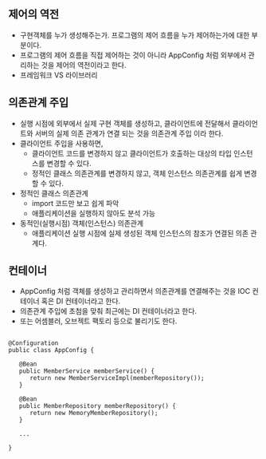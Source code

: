 ## 제어의 역전
 * 구현객체를 누가 생성해주는가. 프로그램의 제어 흐름을 누가 제어하는가에 대한 부분이다.
 * 프로그램의 제어 흐름을 직접 제어하는 것이 아니라 AppConfig 처럼 외부에서 관리하는 것을 제어의 역전이라고 한다.
 * 프레임워크 VS 라이브러리
 

## 의존관계 주입
 * 실행 시점에 외부에서 실제 구현 객체를 생성하고, 클라이언트에 전달해서 클라이언트와 서버의 실제 의존 관계가 연결 되는 것을 의존관계 주입 이라 한다.
 * 클라이언트 주입을 사용하면,
    * 클라이언트 코드를 변경하지 않고 클라이언트가 호출하는 대상의 타입 인스턴스를 변경할 수 있다.
    * 정적인 클래스 의존관계를 변경하지 않고, 객체 인스턴스 의존관계를 쉽게 변경할 수 있다.
 * 정적인 클래스 의존관계
    * import 코드만 보고 쉽게 파악
    * 애플리케이션을 실행하지 않아도 분석 가능
 * 동적인(실행시점) 객체(인스턴스) 의존관계
    * 애플리케이션 실행 시점에 실제 생성된 객체 인스턴스의 참조가 연결된 의존 관계다.

## 컨테이너 
 * AppConfig 처럼 객체를 생성하고 관리하면서 의존관계를 연결해주는 것을 IOC 컨테이너 혹은 DI 컨테이너라고 한다.
 * 의존관계 주입에 초첨을 맞춰 최근에는 DI 컨테이너라고 한다.
 * 또는 어셈블러, 오브젝트 팩토리 등으로 불리기도 한다.


```

@Configuration
public class AppConfig {

   @Bean
   public MemberService memberService() {
      return new MemberServiceImpl(memberRepository());
   }
   
   @Bean
   public MemberRepository memberRepository() {
      return new MemoryMemberRepository();
   }

   ...

}
```
